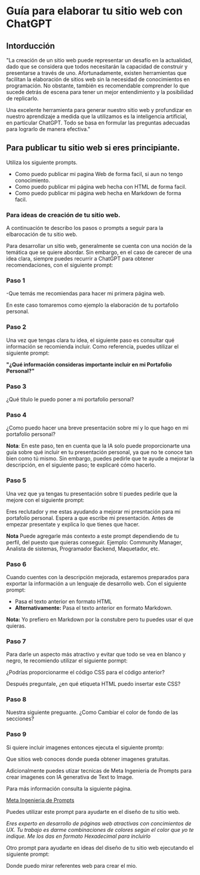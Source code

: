 # Guía para elaborar tu sitio web con ChatGPT

## Intorducción

"La creación de un sitio web puede representar un desafío en la actualidad, dado que se considera que todos necesitarán la capacidad de construir y presentarse a través de uno. Afortunadamente, existen herramientas que facilitan la elaboración de sitios web sin la necesidad de conocimientos en programación. No obstante, también es recomendable comprender lo que sucede detrás de escena para tener un mejor entendimiento y la posibilidad de replicarlo.

Una excelente herramienta para generar nuestro sitio web y profundizar en nuestro aprendizaje a medida que la utilizamos es la inteligencia artificial, en particular ChatGPT. Todo se basa en formular las preguntas adecuadas para lograrlo de manera efectiva."

## Para publicar tu sitio web si eres principiante.

Utiliza los siguiente prompts. 

- Como puedo publicar mi pagina Web de forma facil, si aun no tengo conocimiento. 
- Como puedo publicar mi página web hecha con HTML de forma facil.
- Como puedo publicar mi página web hecha en Markdown de forma facil.

### Para ideas de creación de tu sitio web.

A continuación te describo los pasos o prompts a seguir para la elbarocación de tu sitio web. 

Para desarrollar un sitio web, generalmente se cuenta con una noción de la temática que se quiere abordar. Sin embargo, en el caso de carecer de una idea clara, siempre puedes recurrir a ChatGPT para obtener recomendaciones, con el siguiente prompt:

### **Paso 1**

-Que temás me recomiendas para hacer mi primera página web. 

En este caso tomaremos como ejemplo la elaboración de tu portafolio personal. 

### **Paso 2**

Una vez que tengas clara tu idea, el siguiente paso es consultar qué información se recomienda incluir. Como referencia, puedes utilizar el siguiente prompt:

**"¿Qué información consideras importante incluir en mi Portafolio Personal?"**

### **Paso 3**

¿Qué titulo le puedo poner a mi portafolio personal?

### **Paso 4**

¿Como puedo hacer una breve presentación sobre mí y lo que hago en mi portafolio personal?

**Nota**: En este paso, ten en cuenta que la IA solo puede proporcionarte una guía sobre qué incluir en tu presentación personal, ya que no te conoce tan bien como tú mismo. Sin embargo, puedes pedirle que te ayude a mejorar la descripción, en el siguiente paso; te explicaré cómo hacerlo.

### **Paso 5**

Una vez que ya tengas tu presentación sobre tí puedes pedirle que la mejore con el siguiente prompt:

Eres reclutador y me estas ayudando a mejorar mi presntación para mi portafolio personal. Espera a que escribe mi presentación. Antes de empezar presentate y explica lo que tienes que hacer. 

**Nota** Puede agregarle más contexto a este prompt dependiendo de tu perfil, del puesto que quieras conseguir. Ejemplo: Community Manager, Analista de sistemas, Programador Backend, Maquetador, etc.

### **Paso 6**

Cuando cuentes con la descripción mejorada, estaremos preparados para exportar la información a un lenguaje de desarrollo web. 
Con el siguiente prompt:
- Pasa el texto anterior en formato HTML 
- **Alternativamente:** Pasa el texto anterior en formato Markdown.  

**Nota:** Yo prefiero en Markdown por la constubre pero tu puedes usar el que quieras. 

### **Paso 7**

Para darle un aspecto más atractivo y evitar que todo se vea en blanco y negro, te recomiendo utilizar el siguiente pormpt:

¿Podrías proporcionarme el código CSS para el código anterior?

Después preguntale, ¿en qué etiqueta HTML puedo insertar este CSS?

### **Paso 8**

Nuestra siguiente preguante. ¿Como Cambiar el color de fondo de las secciones?

### **Paso 9**

Si quiere incluir imagenes entonces ejecuta el siguiente promtp:

Que sitios web conoces donde pueda obtener imagenes gratuitas.

Adicionalmente puedes utizar tecnicas de Meta Ingenieria de Prompts para crear imagenes con IA generativa de Text to Image. 

Para más información consulta la siguiente página. 

[Meta Ingenieria de Prompts](https://freddy875.github.io/TrentSteel/)

Puedes utilizar este prompt para ayudarte en el diseño de tu sitio web. 

_Eres experto en desarrollo de páginas web atractivas con concimientos de UX. Tu trabajo es darme combinaciones de colores según el color que yo te indique. Me los das en formato Hexadecimal para incluirlo_

Otro prompt para ayudarte en ideas del diseño de tu sitio web ejecutando el siguiente prompt:

Donde puedo mirar referentes web para crear el mio. 

